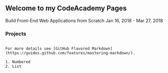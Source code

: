 ## Welcome to my CodeAcademy Pages
Build Front-End Web Applications from Scratch Jan 16, 2018 - Mar 27, 2018

### Projects


```

For more details see [GitHub Flavored Markdown](https://guides.github.com/features/mastering-markdown/).

1. Numbered
2. List


